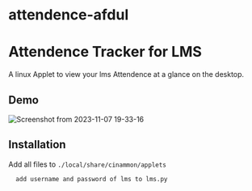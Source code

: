 # attendence-afdul
# Attendence Tracker for LMS

A linux Applet to view your lms Attendence at a glance on the desktop.


## Demo

![Screenshot from 2023-11-07 19-33-16](https://github.com/abdul2801/attendence-afdul/assets/74723091/5f2d520d-62d2-4ac3-b31c-6ac1490e7865)


## Installation

Add all files to ```./local/share/cinammon/applets```

```bash
  add username and password of lms to lms.py
```
    
